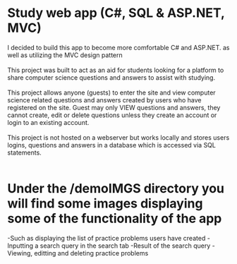 # Study web app (C#, SQL & ASP.NET, MVC)
I decided to build this app to become more comfortable C# and ASP.NET. as well as utilizing the MVC design pattern<br /> <br />
This project was built to act as an aid for students looking for a platform to share computer science questions and answers to assist with studying. <br /><br />
This project allows anyone (guests) to enter the site and view computer science related questions and answers created by users who have registered on the site. Guest may only VIEW questions and answers, they cannot create, edit or delete questions unless they create an account or login to an existing account. <br /><br />
This project is not hosted on a webserver but works locally and stores users logins, questions and answers in a database which is accessed via SQL statements.
<br /><br />
# Under the /demoIMGS directory you will find some images displaying some of the functionality of the app <br />
-Such as displaying the list of practice problems users have created
-Inputting a search query in the search tab
-Result of the search query
-Viewing, editting and deleting practice problems
